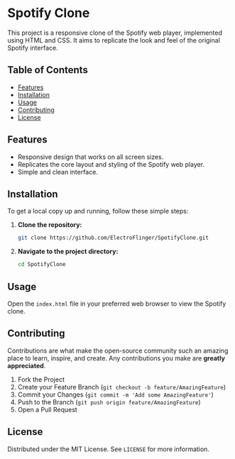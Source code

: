 # Spotify Clone

This project is a responsive clone of the Spotify web player, implemented using HTML and CSS.
It aims to replicate the look and feel of the original Spotify interface.

## Table of Contents

- [Features](#features)
- [Installation](#installation)
- [Usage](#usage)
- [Contributing](#contributing)
- [License](#license)


## Features

- Responsive design that works on all screen sizes.
- Replicates the core layout and styling of the Spotify web player.
- Simple and clean interface.

## Installation

To get a local copy up and running, follow these simple steps:

1. **Clone the repository:**
    ```sh
    git clone https://github.com/ElectroFlinger/SpotifyClone.git
    ```
2. **Navigate to the project directory:**
    ```sh
    cd SpotifyClone
    ```

## Usage

Open the `index.html` file in your preferred web browser to view the Spotify clone.

## Contributing

Contributions are what make the open-source community such an amazing place to learn, inspire, and create. Any contributions you make are **greatly appreciated**.

1. Fork the Project
2. Create your Feature Branch (`git checkout -b feature/AmazingFeature`)
3. Commit your Changes (`git commit -m 'Add some AmazingFeature'`)
4. Push to the Branch (`git push origin feature/AmazingFeature`)
5. Open a Pull Request

## License

Distributed under the MIT License. See `LICENSE` for more information.





